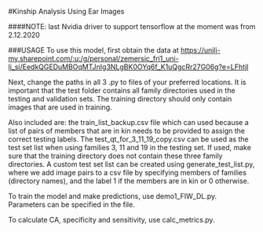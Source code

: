 #Kinship Analysis Using Ear Images

####NOTE: last Nvidia driver to support tensorflow at the moment was from 2.12.2020

###USAGE
To use this model, first obtain the data at https://unilj-my.sharepoint.com/:u:/g/personal/zemersic_fri1_uni-lj_si/EedkQGEDuMBOqMTJnIg3NLgBK0OYq6f_K1uQgcRr27G06g?e=LFhtjl

Next, change the paths in all 3 .py to files of your preferred locations.
It is important that the test folder contains all family directories used in the testing and validation sets.
The training directory should only contain images that are used in training.

Also included are: the train_list_backup.csv file which can used because a list of pairs of members that are in kin needs to be provided to assign the correct testing labels.
The test_qt_for_3_11_19_copy.csv can be used as the test set list when using families 3, 11 and 19 in the testing set. If used, make sure that the training directory does not contain these three family directories.
A custom test set list can be created using generate_test_list.py, where we add image pairs to a csv file by specifying members of families (directory names), and the label 1 if the members are in kin or 0 otherwise.

To train the model and make predictions, use demo1_FIW_DL.py. Parameters can be specified in the file.

To calculate CA, specificity and sensitivity, use calc_metrics.py.